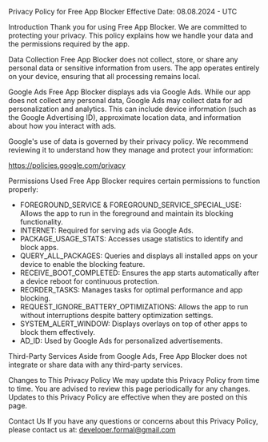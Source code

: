 Privacy Policy for Free App Blocker
Effective Date: 08.08.2024 - UTC

Introduction
Thank you for using Free App Blocker. We are committed to protecting your privacy. This policy explains how we handle your data and the permissions required by the app.

Data Collection
Free App Blocker does not collect, store, or share any personal data or sensitive information from users. The app operates entirely on your device, ensuring that all processing remains local.

Google Ads
Free App Blocker displays ads via Google Ads. While our app does not collect any personal data, Google Ads may collect data for ad personalization and analytics. This can include device information (such as the Google Advertising ID), approximate location data, and information about how you interact with ads.

Google's use of data is governed by their privacy policy. We recommend reviewing it to understand how they manage and protect your information:

https://policies.google.com/privacy

Permissions Used
Free App Blocker requires certain permissions to function properly:

 - FOREGROUND_SERVICE & FOREGROUND_SERVICE_SPECIAL_USE: Allows the app to run in the foreground and maintain its blocking functionality.
 - INTERNET: Required for serving ads via Google Ads.
 - PACKAGE_USAGE_STATS: Accesses usage statistics to identify and block apps.
 - QUERY_ALL_PACKAGES: Queries and displays all installed apps on your device to enable the blocking feature.
 - RECEIVE_BOOT_COMPLETED: Ensures the app starts automatically after a device reboot for continuous protection.
 - REORDER_TASKS: Manages tasks for optimal performance and app blocking.
 - REQUEST_IGNORE_BATTERY_OPTIMIZATIONS: Allows the app to run without interruptions despite battery optimization settings.
 - SYSTEM_ALERT_WINDOW: Displays overlays on top of other apps to block them effectively.
 - AD_ID: Used by Google Ads for personalized advertisements.

Third-Party Services
Aside from Google Ads, Free App Blocker does not integrate or share data with any third-party services.

Changes to This Privacy Policy
We may update this Privacy Policy from time to time. You are advised to review this page periodically for any changes. Updates to this Privacy Policy are effective when they are posted on this page.

Contact Us
If you have any questions or concerns about this Privacy Policy, please contact us at: developer.formal@gmail.com